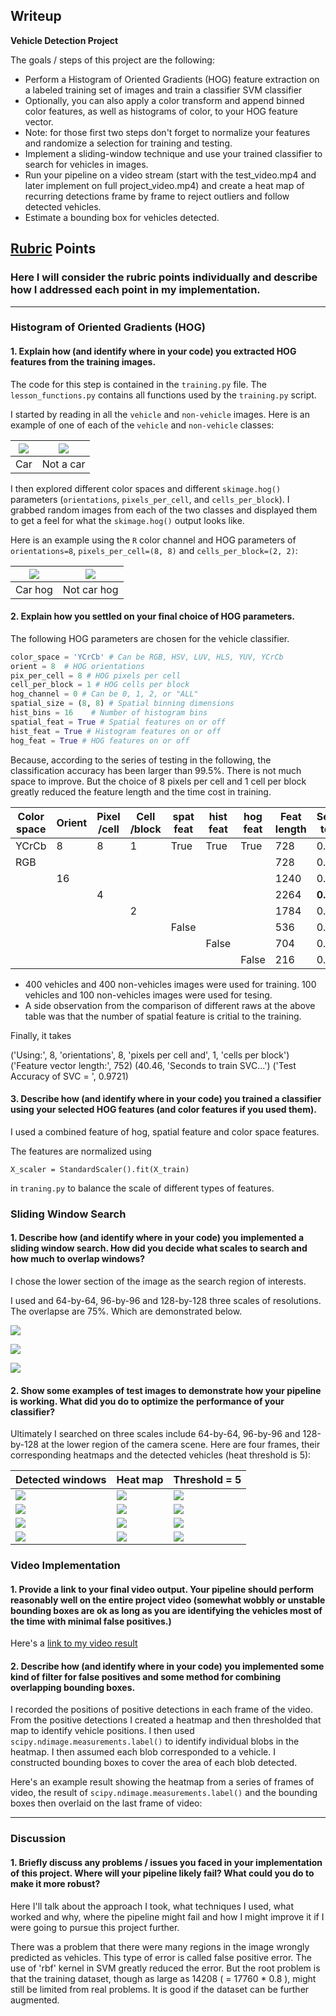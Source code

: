 ## Writeup 
**Vehicle Detection Project**

The goals / steps of this project are the following:

* Perform a Histogram of Oriented Gradients (HOG) feature extraction on a labeled training set of images and train a classifier SVM classifier
* Optionally, you can also apply a color transform and append binned color features, as well as histograms of color, to your HOG feature vector. 
* Note: for those first two steps don't forget to normalize your features and randomize a selection for training and testing.
* Implement a sliding-window technique and use your trained classifier to search for vehicles in images.
* Run your pipeline on a video stream (start with the test_video.mp4 and later implement on full project_video.mp4) and create a heat map of recurring detections frame by frame to reject outliers and follow detected vehicles.
* Estimate a bounding box for vehicles detected.

## [Rubric](https://review.udacity.com/#!/rubrics/513/view) Points
### Here I will consider the rubric points individually and describe how I addressed each point in my implementation.  

---
### Histogram of Oriented Gradients (HOG)

#### 1. Explain how (and identify where in your code) you extracted HOG features from the training images.

The code for this step is contained in the `training.py` file. The `lesson_functions.py` contains all functions used by the `training.py` script. 

I started by reading in all the `vehicle` and `non-vehicle` images.  Here is an example of one of each of the `vehicle` and `non-vehicle` classes:



| ![](examples/car.png) | ![](examples/not_car.png) |
| --------------------- | ------------------------- |
| Car                   | Not a car                 |

I then explored different color spaces and different `skimage.hog()` parameters (`orientations`, `pixels_per_cell`, and `cells_per_block`).  I grabbed random images from each of the two classes and displayed them to get a feel for what the `skimage.hog()` output looks like.

Here is an example using the `R` color channel and HOG parameters of `orientations=8`, `pixels_per_cell=(8, 8)` and `cells_per_block=(2, 2)`:

| ![](examples/car_hog.png) | ![](examples/not_car_hog.png) |
| ------------------------- | ----------------------------- |
| Car hog                   | Not car hog                   |

#### 2. Explain how you settled on your final choice of HOG parameters.

The following HOG parameters are chosen for the vehicle classifier. 

```python
color_space = 'YCrCb' # Can be RGB, HSV, LUV, HLS, YUV, YCrCb
orient = 8  # HOG orientations
pix_per_cell = 8 # HOG pixels per cell
cell_per_block = 1 # HOG cells per block
hog_channel = 0 # Can be 0, 1, 2, or "ALL"
spatial_size = (8, 8) # Spatial binning dimensions
hist_bins = 16    # Number of histogram bins
spatial_feat = True # Spatial features on or off
hist_feat = True # Histogram features on or off
hog_feat = True # HOG features on or off

```

Because, according to the series of testing in the following, the classification accuracy has been larger than 99.5%. There is not much space to improve. But the choice of 8 pixels per cell and 1 cell per block greatly reduced the feature length and the time cost in training. 

| Color space | Orient | Pixel /cell | Cell  /block | spat feat | hist feat | hog feat | Feat length | Seconds to train | Accu racy |
| ----------- | ------ | ----------- | ------------ | --------- | --------- | -------- | ----------- | ---------------- | --------- |
| YCrCb       | 8      | 8           | 1            | True      | True      | True     | 728         | 0.19             | 0.995     |
| RGB         |        |             |              |           |           |          | 728         | 0.21             | 0.965     |
|             | 16     |             |              |           |           |          | 1240        | 0.28             | 0.98      |
|             |        | 4           |              |           |           |          | 2264        | **0.93**         | 0.955     |
|             |        |             | 2            |           |           |          | 1784        | 0.29             | 0.995     |
|             |        |             |              | False     |           |          | 536         | 0.22             | **0.795** |
|             |        |             |              |           | False     |          | 704         | 0.17             | 0.995     |
|             |        |             |              |           |           | False    | 216         | 0.06             | 0.975     |

- 400 vehicles and 400 non-vehicles images were used for training. 100 vehicles and 100 non-vehicles images were used for tesing. 
- A side observation from the comparison of different raws at the above table was that the number of spatial feature is critial to the training. 

Finally, it takes 

('Using:', 8, 'orientations', 8, 'pixels per cell and', 1, 'cells per block')
('Feature vector length:', 752)
(40.46, 'Seconds to train SVC...')
('Test Accuracy of SVC = ', 0.9721)

#### 3. Describe how (and identify where in your code) you trained a classifier using your selected HOG features (and color features if you used them).

I used a combined feature of hog, spatial feature and color space features. 

The features are normalized using 

`X_scaler = StandardScaler().fit(X_train)`

in `traning.py` to balance the scale of different types of features. 

### Sliding Window Search

#### 1. Describe how (and identify where in your code) you implemented a sliding window search.  How did you decide what scales to search and how much to overlap windows?

I chose the lower section of the image as the search region of interests. 

I used and 64-by-64, 96-by-96 and 128-by-128  three scales of resolutions. The overlapse are 75%. Which are demonstrated below. 

![](examples/test1_draw_boxes_64.jpg)

![](examples/test1_draw_boxes_96.jpg)

![](examples/test1_draw_boxes_128.jpg)

#### 2. Show some examples of test images to demonstrate how your pipeline is working.  What did you do to optimize the performance of your classifier?

Ultimately I searched on three scales include 64-by-64, 96-by-96 and 128-by-128 at the lower region of the camera scene. Here are four frames, their corresponding heatmaps and the detected vehicles (heat threshold is 5):

| Detected windows                          | Heat map                                | Threshold = 5                            |
| ----------------------------------------- | --------------------------------------- | ---------------------------------------- |
| ![](examples/project_video_window_20.jpg) | ![](examples/project_video_heat_20.jpg) | ![](examples/project_video_label_20.jpg) |
| ![](examples/project_video_window_25.jpg) | ![](examples/project_video_heat_25.jpg) | ![](examples/project_video_label_25.jpg) |
| ![](examples/project_video_window_30.jpg) | ![](examples/project_video_heat_30.jpg) | ![](examples/project_video_label_30.jpg) |
| ![](examples/project_video_window_35.jpg) | ![](examples/project_video_heat_35.jpg) | ![](examples/project_video_label_35.jpg) |



### Video Implementation

#### 1. Provide a link to your final video output.  Your pipeline should perform reasonably well on the entire project video (somewhat wobbly or unstable bounding boxes are ok as long as you are identifying the vehicles most of the time with minimal false positives.)
Here's a [link to my video result](./output/project_video.mp4)


#### 2. Describe how (and identify where in your code) you implemented some kind of filter for false positives and some method for combining overlapping bounding boxes.

I recorded the positions of positive detections in each frame of the video.  From the positive detections I created a heatmap and then thresholded that map to identify vehicle positions.  I then used `scipy.ndimage.measurements.label()` to identify individual blobs in the heatmap.  I then assumed each blob corresponded to a vehicle.  I constructed bounding boxes to cover the area of each blob detected.  

Here's an example result showing the heatmap from a series of frames of video, the result of `scipy.ndimage.measurements.label()` and the bounding boxes then overlaid on the last frame of video:



---

### Discussion

#### 1. Briefly discuss any problems / issues you faced in your implementation of this project.  Where will your pipeline likely fail?  What could you do to make it more robust?

Here I'll talk about the approach I took, what techniques I used, what worked and why, where the pipeline might fail and how I might improve it if I were going to pursue this project further.  

There was a problem that there were many regions in the image wrongly predicted as vehicles. This type of error is called false positive error. The use of 'rbf' kernel in SVM greatly reduced the error. But the root problem is that the training dataset, though as large as 14208 ( = 17760 * 0.8 ), might still be limited from real problems. It is good if the dataset can be further augmented. 